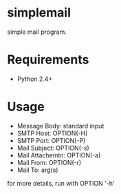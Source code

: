 simplemail
==========

simple mail program.

Requirements
==============
- Python 2.4+

Usage
==============
- Message Body: standard input
- SMTP Host: OPTION(-H)
- SMTP Port: OPTION(-P)
- Mail Subject: OPTION(-s)
- Mail Attachemtn: OPTION(-a)
- Mail From: OPTION(-r)
- Mail To: arg(s)

for more details, run with OPTION '-h'

